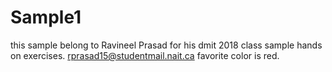 # Sample1
this sample belong to Ravineel Prasad for his dmit 2018 class sample hands on exercises.
rprasad15@studentmail.nait.ca
favorite color is red.
